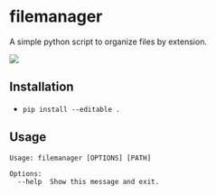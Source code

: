 # filemanager
A simple python script to organize files by extension.

![](https://img.shields.io/badge/python-3-blue.svg?style=for-the-badge&logo=python)

## Installation
* `pip install --editable .`

## Usage
```
Usage: filemanager [OPTIONS] [PATH]

Options:
  --help  Show this message and exit. 
```
